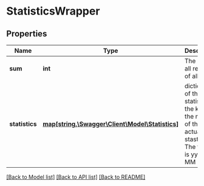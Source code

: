# StatisticsWrapper

## Properties
Name | Type | Description | Notes
------------ | ------------- | ------------- | -------------
**sum** | **int** | The sum of all requests of all time | [optional] 
**statistics** | [**map[string,\Swagger\Client\Model\Statistics]**](Statistics.md) | dictionary of the statistics, the key is the month of the actual stastistics. The format is yyyy-MM | [optional] 


[[Back to Model list]](../README.md#documentation-for-models) [[Back to API list]](../README.md#documentation-for-api-endpoints) [[Back to README]](../README.md)


